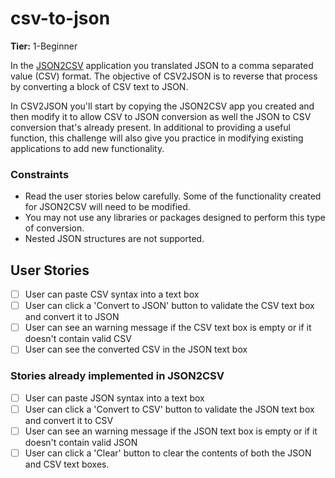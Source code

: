# csv-to-json

**Tier:** 1-Beginner

In the [JSON2CSV](./JSON2CSV-App.md) application you translated JSON 
to a comma separated value (CSV) format. The objective of CSV2JSON is to 
reverse that process by converting a block of CSV text to JSON.

In CSV2JSON you'll start by copying the JSON2CSV app you created and then
modify it to allow CSV to JSON conversion as well the JSON to CSV conversion
that's already present. In additional to providing a useful function, this
challenge will also give you practice in modifying existing applications to
add new functionality.

### Constraints ###

- Read the user stories below carefully. Some of the functionality created
for JSON2CSV will need to be modified.
- You may not use any libraries or packages designed to perform this type of
conversion.
- Nested JSON structures are not supported.

## User Stories

-   [ ] User can paste CSV syntax into a text box
-   [ ] User can click a 'Convert to JSON' button to validate the CSV text box and convert it to JSON
-   [ ] User can see an warning message if the CSV text box is empty or if it doesn't contain valid CSV
-   [ ] User can see the converted CSV in the JSON text box

### Stories already implemented in JSON2CSV 
-   [ ] User can paste JSON syntax into a text box
-   [ ] User can click a 'Convert to CSV' button to validate the JSON text box and convert it to CSV
-   [ ] User can see an warning message if the JSON text box is empty or if it doesn't contain valid JSON
-   [ ] User can click a 'Clear' button to clear the contents of both the JSON and CSV text boxes.
